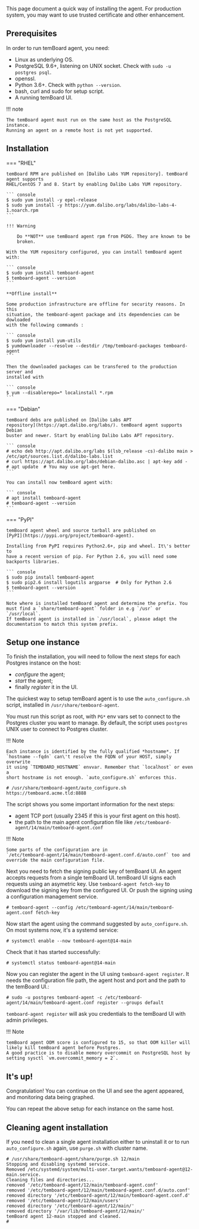 This page document a quick way of installing the agent. For production
system, you may want to use trusted certificate and other enhancement.

## Prerequisites

In order to run temBoard agent, you need:

- Linux as underlying OS.
- PostgreSQL 9.6+, listening on UNIX socket. Check with
  `sudo -u postgres psql`.
- openssl.
- Python 3.6+. Check with `python --version`.
- bash, curl and sudo for setup script.
- A running temBoard UI.

!!! note

    The temBoard agent must run on the same host as the PostgreSQL instance.
    Running an agent on a remote host is not yet supported.


## Installation

=== "RHEL"

    temBoard RPM are published on [Dalibo Labs YUM repository]. temBoard agent supports
    RHEL/CentOS 7 and 8. Start by enabling Dalibo Labs YUM repository.

    ``` console
    $ sudo yum install -y epel-release
    $ sudo yum install -y https://yum.dalibo.org/labs/dalibo-labs-4-1.noarch.rpm
    ```

    !!! Warning

        Do **NOT** use temBoard agent rpm from PGDG. They are known to be
        broken.

    With the YUM repository configured, you can install temBoard agent with:

    ``` console
    $ sudo yum install temboard-agent
    $ temboard-agent --version
    ```

    **Offline install**

    Some production infrastructure are offline for security reasons. In this
    situation, the temboard-agent package and its dependencies can be dowloaded
    with the following commands :

    ``` console
    $ sudo yum install yum-utils
    $ yumdownloader --resolve --destdir /tmp/temboard-packages temboard-agent
    ```

    Then the downloaded packages can be transfered to the production server and
    installed with

    ``` console
    $ yum --disablerepo=* localinstall *.rpm
    ```

=== "Debian"

    temBoard debs are published on [Dalibo Labs APT
    repository](https://apt.dalibo.org/labs/). temBoard agent supports Debian
    buster and newer. Start by enabling Dalibo Labs APT repository.

    ``` console
    # echo deb http://apt.dalibo.org/labs $(lsb_release -cs)-dalibo main > /etc/apt/sources.list.d/dalibo-labs.list
    # curl https://apt.dalibo.org/labs/debian-dalibo.asc | apt-key add -
    # apt update  # You may use apt-get here.
    ```

    You can install now temBoard agent with:

    ``` console
    # apt install temboard-agent
    # temboard-agent --version
    ```


=== "PyPI"

    temBoard agent wheel and source tarball are published on
    [PyPI](https://pypi.org/project/temboard-agent).

    Installing from PyPI requires Python2.6+, pip and wheel. It\'s better to
    have a recent version of pip. For Python 2.6, you will need some
    backports libraries.

    ``` console
    $ sudo pip install temboard-agent
    $ sudo pip2.6 install logutils argparse  # Only for Python 2.6
    $ temboard-agent --version
    ```

    Note where is installed temBoard agent and determine the prefix. You
    must find a `share/temboard-agent` folder in e.g `/usr` or `/usr/local`.
    If temBoard agent is installed in `/usr/local`, please adapt the
    documentation to match this system prefix.


## Setup one instance

To finish the installation, you will need to follow the next steps for
each Postgres instance on the host:

-   *configure* the agent;
-   *start* the agent;
-   finally *register* it in the UI.

The quickest way to setup temBoard agent is to use the
`auto_configure.sh` script, installed in `/usr/share/temboard-agent`.

You must run this script as root, with `PG*` env vars set to connect to
the Postgres cluster you want to manage. By default, the script uses
`postgres` UNIX user to connect to Postgres cluster.

!!! Note

    Each instance is identified by the fully qualified *hostname*. If
    `hostname --fqdn` can\'t resolve the FQDN of your HOST, simply overwrite
    it using `TEMBOARD_HOSTNAME` envvar. Remember that `localhost` or even a
    short hostname is not enough. `auto_configure.sh` enforces this.

``` console
# /usr/share/temboard-agent/auto_configure.sh https://temboard.acme.tld:8888
```

The script shows you some important information for the next steps:

- agent TCP port (usually 2345 if this is your first agent on this host).
- the path to the main agent configuration file like
  `/etc/temboard-agent/14/main/temboard-agent.conf`

!!! Note

    Some parts of the configuration are in
    `/etc/temboard-agent/14/main/temboard-agent.conf.d/auto.conf` too and
    override the main configuration file.

Next you need to fetch the signing public key of temBoard UI.
An agent accepts requests from a single temBoard UI.
temBoard UI signs each requests using an asymetric key.
Use `temboard-agent fetch-key` to download the signing key from the configured UI.
Or push the signing using a configuration management service.

``` console
# temboard-agent --config /etc/temboard-agent/14/main/temboard-agent.conf fetch-key
```

Now start the agent using the command suggested by `auto_configure.sh`.
On most systems now, it\'s a systemd service:

``` console
# systemctl enable --now temboard-agent@14-main
```

Check that it has started successfully:

``` console
# systemctl status temboard-agent@14-main
```

Now you can register the agent in the UI using
`temboard-agent register`. It needs the configuration file path, the
agent host and port and the path to the temBoard UI.:

``` console
# sudo -u postgres temboard-agent -c /etc/temboard-agent/14/main/temboard-agent.conf register --groups default
```

`temboard-agent register` will ask you credentials to the temBoard UI with
admin privileges.


!!! Note

    temBoard agent OOM score is configured to 15, so that OOM killer will likely kill temBoard agent before Postgres.
    A good practice is to disable memory overcommit on PostgreSQL host by setting sysctl `vm.overcommit_memory = 2`.


## It's up!

Congratulation! You can continue on the UI and see the agent appeared,
and monitoring data being graphed.

You can repeat the above setup for each instance on the same host.

## Cleaning agent installation

If you need to clean a single agent installation either to uninstall it
or to run `auto_configure.sh` again, use `purge.sh` with cluster name.

``` console
# /usr/share/temboard-agent/share/purge.sh 12/main
Stopping and disabling systemd service.
Removed /etc/systemd/system/multi-user.target.wants/temboard-agent@12-main.service.
Cleaning files and directories...
removed '/etc/temboard-agent/12/main/temboard-agent.conf'
removed '/etc/temboard-agent/12/main/temboard-agent.conf.d/auto.conf'
removed directory '/etc/temboard-agent/12/main/temboard-agent.conf.d'
removed '/etc/temboard-agent/12/main/users'
removed directory '/etc/temboard-agent/12/main/'
removed directory '/var/lib/temboard-agent/12/main/'
temBoard agent 12-main stopped and cleaned.
#
```

[Dalibo Labs YUM Repository]: https://yum.dalibo.org/labs/

